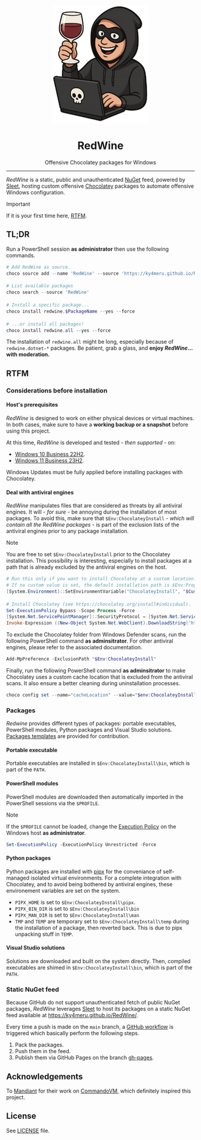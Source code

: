 <p align="center"><img src="images/redwine.png" width="256" height="" alt="RedWine"></p>
<h1 align="center">RedWine</h1>
<p align="center">Offensive Chocolatey packages for Windows</p>
<hr>

*RedWine* is a static, public and unauthenticated [NuGet](https://www.nuget.org/) feed, powered by [Sleet](https://github.com/emgarten/Sleet), hosting custom offensive [Chocolatey](https://chocolatey.org/) packages to automate offensive Windows configuration.

> [!IMPORTANT]
> If it is your first time here, [RTFM](https://github.com/ky4meru/RedWine#rtfm).

## TL;DR

Run a PowerShell session **as administrator** then use the following commands.

```powershell
# Add RedWine as source.
choco source add --name 'RedWine' --source 'https://ky4meru.github.io/RedWine/index.json'

# List available packages
choco search --source 'RedWine'

# Install a specific package...
choco install redwine.$PackageName --yes --force

# ...or install all packages!
choco install redwine.all --yes --force
```

The installation of `redwine.all` might be long, especially because of `redwine.dotnet-*` packages. Be patient, grab a glass, and **enjoy *RedWine*... with moderation.**

## RTFM

### Considerations before installation

#### Host's prerequisites

*RedWine* is designed to work on either physical devices or virtual machines. In both cases, make sure to have a **working backup or a snapshot** before using this project.

At this time, *RedWine* is developed and tested - *then supported* - on:
* [Windows 10 Business 22H2](https://massgrave.dev/windows_10_links).
* [Windows 11 Business 23H2](https://massgrave.dev/windows_11_links).

Windows Updates must be fully applied before installing packages with Chocolatey.

#### Deal with antiviral engines

*RedWine* manipulates files that are considered as threats by all antiviral engines. It will - *for sure* - be annoying during the installation of most packages. To avoid this, make sure that `$Env:ChocolateyInstall` - *which will contain all the RedWine packages* - is part of the exclusion lists of the antiviral engines prior to any package installation.

> [!NOTE]
> You are free to set `$Env:ChocolateyInstall` prior to the Chocolatey installation. This possibility is interesting, especially to install packages at a path that is already excluded by the antiviral engines on the host.
>
> ```powershell
> # Run this only if you want to install Chocolatey at a custom location.
> # If no custom value is set, the default installation path is $Env:ProgramData\chocolatey.
> [System.Environment]::SetEnvironmentVariable("ChocolateyInstall", "$CustomPath", "Machine")
> 
> # Install Chocolatey (see https://chocolatey.org/install#individual).
> Set-ExecutionPolicy Bypass -Scope Process -Force
> [System.Net.ServicePointManager]::SecurityProtocol = [System.Net.ServicePointManager]::SecurityProtocol -bor 3072
> Invoke-Expression ((New-Object System.Net.WebClient).DownloadString('https://community.chocolatey.org/install.ps1'))
> ```

To exclude the Chocolatey folder from Windows Defender scans, run the following PowerShell command **as adminsitrator**. For other antiviral engines, please refer to the associated documentation.

```powershell
Add-MpPreference -ExclusionPath "$Env:ChocolateyInstall"
```

Finally, run the following PowerShell command **as adminsitrator** to make Chocolatey uses a custom cache location that is excluded from the antiviral scans. It also ensure a better cleaning during uninstallation processes.

```powershell
choco config set --name="cacheLocation" --value="$env:ChocolateyInstall\temp"
```

### Packages

*Redwine* provides different types of packages: portable executables, PowerShell modules, Python packages and Visual Studio solutions. [Packages templates](./templates/) are provided for contribution.

#### Portable executable

Portable executables are installed in `$Env:ChocolateyInstall\bin`, which is part of the `PATH`.

#### PowerShell modules

PowerShell modules are downloaded then automatically imported in the PowerShell sessions via the `$PROFILE`.

> [!NOTE]
> If the `$PROFILE` cannot be loaded, change the [Execution Policy](https://learn.microsoft.com/en-us/powershell/module/microsoft.powershell.core/about/about_execution_policies?view=powershell-7.5) on the Windows host **as administrator**.
>
> ```powershell
> Set-ExecutionPolicy -ExecutionPolicy Unrestricted -Force
> ```

#### Python packages

Python packages are installed with [pipx](https://github.com/pypa/pipx) for the conveniance of self-managed isolated virtual environments. For a complete integration with Chocolatey, and to avoid being bothered by antiviral engines, these environement variables are set on the system.

* `PIPX_HOME` is set to `$Env:ChocolateyInstall\pipx`.
* `PIPX_BIN_DIR` is set to `$Env:ChocolateyInstall\bin`
* `PIPX_MAN_DIR` is set to `$Env:ChocolateyInstall\man`
* `TMP` and `TEMP` are temporary set to `$Env:ChocolateyInstall\temp` during the installation of a package, then reverted back. This is due to pipx unpacking stuff in `TEMP`.

#### Visual Studio solutions

Solutions are downloaded and built on the system directly. Then, compiled executables are shimed in `$Env:ChocolateyInstall\bin`, which is part of the `PATH`.

### Static NuGet feed

Because GitHub do not support unauthenticated fetch of public NuGet packages, *RedWine* leverages [Sleet](https://github.com/emgarten/Sleet) to host its packages on a static NuGet feed available at https://ky4meru.github.io/RedWine/.

Every time a push is made on the `main` branch, a [GitHub workflow](./.github/workflows/publish.yml) is triggered which basically perform the following steps.

1. Pack the packages.
2. Push them in the feed.
3. Publish them via GitHub Pages on the branch [gh-pages](https://github.com/ky4meru/RedWine/tree/gh-pages).

## Acknowledgements

To [Mandiant](https://github.com/mandiant) for their work on [CommandoVM](https://github.com/mandiant/commando-vm), which definitely inspired this project.

## License

See [LICENSE](./LICENSE.txt) file.